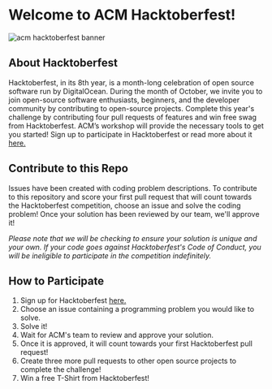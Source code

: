 # Welcome to ACM Hacktoberfest!

![acm hacktoberfest banner](https://github.com/uscacm/hacktoberfest-2021/blob/main/media/banner.png)

## About Hacktoberfest

Hacktoberfest, in its 8th year, is a month-long celebration of open source software run by DigitalOcean. During the month of October, we invite you to join open-source software enthusiasts, beginners, and the developer community by contributing to open-source projects. Complete this year's challenge by contributing four pull requests of features and win free swag from Hacktoberfest. ACM’s workshop will provide the necessary tools to get you started! Sign up to participate in Hacktoberfest or read more about it [here.](https://hacktoberfest.digitalocean.com/)

## Contribute to this Repo

Issues have been created with coding problem descriptions. To contribute to this repository and score your first pull request that will count towards the Hacktoberfest competition, choose an issue and solve the coding problem! Once your solution has been reviewed by our team, we'll approve it! 

*Please note that we will be checking to ensure your solution is unique and your own. If your code goes against Hacktoberfest's Code of Conduct, you will be ineligible to participate in the competition indefinitely.* 

## How to Participate
1. Sign up for Hacktoberfest [here.](https://hacktoberfest.digitalocean.com/)
2. Choose an issue containing a programming problem you would like to solve.
3. Solve it!
4. Wait for ACM's team to review and approve your solution.
5. Once it is approved, it will count towards your first Hacktoberfest pull request!
6. Create three more pull requests to other open source projects to complete the challenge!
7. Win a free T-Shirt from Hacktoberfest!
